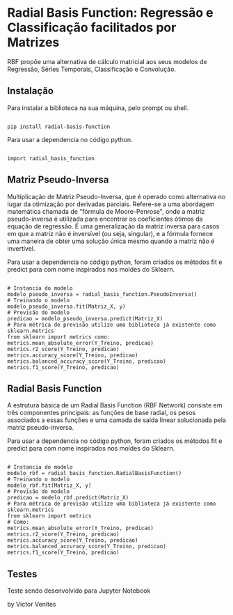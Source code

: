 # Radial Basis Function: Regressão e Classificação facilitados por Matrizes

RBF propõe uma alternativa de cálculo matricial aos seus modelos de Regressão, Séries Temporais, Classificação e Convolução.

## Instalação

Para instalar a biblioteca na sua máquina, pelo prompt ou shell.

```

pip install radial-basis-function

```

Para usar a dependencia no código python.

```

import radial_basis_function

```

## Matriz Pseudo-Inversa

Multiplicação de Matriz Pseudo-Inversa, que é operado como alternativa no lugar da otimização por derivadas parciais. Refere-se a uma abordagem matemática chamada de "fórmula de Moore-Penrose", onde a matriz pseudo-inversa é utilizada para encontrar os coeficientes ótimos da equação de regressão. É uma generalização da matriz inversa para casos em que a matriz não é inversível (ou seja, singular), e a fórmula fornece uma maneira de obter uma solução única mesmo quando a matriz não é invertível.

Para usar a dependencia no código python, foram criados os métodos fit e predict para com nome inspirados nos moldes do Sklearn.

```

# Instancia do modelo
modelo_pseudo_inversa = radial_basis_function.PseudoInversa()
# Treinando o modelo
modelo_pseudo_inversa.fit(Matriz_X, y)
# Previsão do modelo
predicao = modelo_pseudo_inversa.predict(Matriz_X)
# Para métrica de previsão utilize uma biblioteca já existente como sklearn.metrics
from sklearn import metrics como:
metrics.mean_absolute_error(Y_Treino, predicao)
metrics.r2_score(Y_Treino, predicao)
metrics.accuracy_score(Y_Treino, predicao)
metrics.balanced_accuracy_score(Y_Treino, predicao)
metrics.f1_score(Y_Treino, predicao)

```

## Radial Basis Function

A estrutura básica de um Radial Basis Function (RBF Network) consiste em três componentes principais: as funções de base radial, os pesos associados a essas funções e uma camada de saída linear solucionada pela matriz pseudo-inversa. 

Para usar a dependencia no código python, foram criados os métodos fit e predict para com nome inspirados nos moldes do Sklearn.

```

# Instancia do modelo
modelo_rbf = radial_basis_function.RadialBasisFunction()
# Treinando o modelo
modelo_rbf.fit(Matriz_X, y)
# Previsão do modelo
predicao = modelo_rbf.predict(Matriz_X)
# Para métrica de previsão utilize uma biblioteca já existente como sklearn.metrics
from sklearn import metrics
# Como:
metrics.mean_absolute_error(Y_Treino, predicao)
metrics.r2_score(Y_Treino, predicao)
metrics.accuracy_score(Y_Treino, predicao)
metrics.balanced_accuracy_score(Y_Treino, predicao)
metrics.f1_score(Y_Treino, predicao)

```

## Testes

Teste sendo desenvolvido para Jupyter Notebook

by Victor Venites
